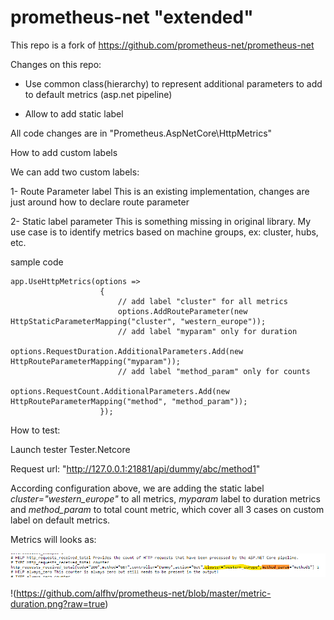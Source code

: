 # prometheus-net "extended"

This repo is a fork of https://github.com/prometheus-net/prometheus-net

Changes on this repo:

- Use common class(hierarchy) to represent additional parameters to add to default metrics (asp.net pipeline)

- Allow to add static label

All code changes are in "Prometheus.AspNetCore\HttpMetrics"

How to add custom labels

We can add two custom labels:

1- Route Parameter label
This is an existing implementation, changes are just around how to declare route parameter

2- Static label parameter
This is something missing in original library. My use case is to identify metrics based on machine groups, ex: cluster, hubs, etc.


sample code

```
app.UseHttpMetrics(options =>
                    {
                        // add label "cluster" for all metrics
                        options.AddRouteParameter(new HttpStaticParameterMapping("cluster", "western_europe"));
                        // add label "myparam" only for duration
                        options.RequestDuration.AdditionalParameters.Add(new HttpRouteParameterMapping("myparam"));
                        // add label "method_param" only for counts
                        options.RequestCount.AdditionalParameters.Add(new HttpRouteParameterMapping("method", "method_param"));
                    });
```

How to test:

Launch tester Tester.Netcore

Request url: "http://127.0.0.1:21881/api/dummy/abc/method1"

According configuration above, we are adding the static label *cluster="western_europe"* to all metrics, *myparam* label to duration metrics and *method_param* to total count metric, which cover all 3 cases on custom label on default metrics.

Metrics will looks as:

![received](https://github.com/alfhv/prometheus-net/blob/master/metric-received.png?raw=true)

!(https://github.com/alfhv/prometheus-net/blob/master/metric-duration.png?raw=true)

